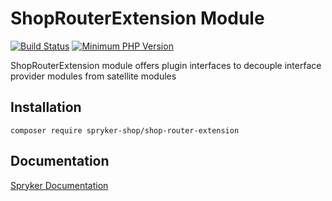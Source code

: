 # ShopRouterExtension Module
[![Build Status](https://travis-ci.org/spryker-shop/shop-router-extension.svg)](https://travis-ci.org/spryker-shop/shop-router-extension)
[![Minimum PHP Version](https://img.shields.io/badge/php-%3E%3D%207.2-8892BF.svg)](https://php.net/)

ShopRouterExtension module offers plugin interfaces to decouple interface provider modules from satellite modules

## Installation

```
composer require spryker-shop/shop-router-extension
```

## Documentation

[Spryker Documentation](https://academy.spryker.com/developing_with_spryker/module_guide/modules.html)
